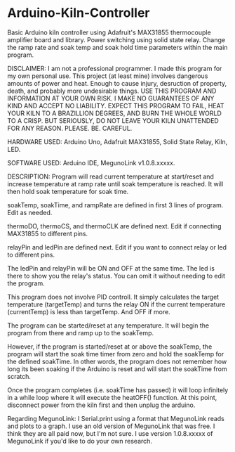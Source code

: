 # Arduino-Kiln-Controller
Basic Arduino kiln controller using Adafruit's MAX31855 thermocouple amplifier board and library. Power switching using solid state relay. Change the ramp rate and soak temp and soak hold time parameters within the main program.

DISCLAIMER:
I am not a professional programmer. I made this program for my own personal use. This project (at least mine) involves dangerous amounts of power and heat. Enough to cause injury, desruction of property, death, and probably more undesirable things. USE THIS PROGRAM AND INFORMATION AT YOUR OWN RISK. I MAKE NO GUARANTEES OF ANY KIND AND ACCEPT NO LIABILITY. EXPECT THIS PROGRAM TO FAIL, HEAT YOUR KILN TO A BRAZILLION DEGREES, AND BURN THE WHOLE WORLD TO A CRISP. BUT SERIOUSLY, DO NOT LEAVE YOUR KILN UNATTENDED FOR ANY REASON. PLEASE. BE. CAREFUL.

HARDWARE USED: Arduino Uno, Adafruit MAX31855, Solid State Relay, Kiln, LED.

SOFTWARE USED: Arduino IDE, MegunoLink v1.0.8.xxxxx.

DESCRIPTION:
Program will read current temperature at start/reset and increase temperature at ramp rate until soak temperature is reached. It will then hold soak temperature for soak time. 

soakTemp, soakTime, and rampRate are defined in first 3 lines of program. Edit as needed.

thermoDO, thermoCS, and thermoCLK are defined next. Edit if connecting MAX31855 to different pins.

relayPin and ledPin are defined next. Edit if you want to connect relay or led to different pins.

The ledPin and relayPin will be ON and OFF at the same time. The led is there to show you the relay's status. You can omit it without needing to edit the program.

This program does not involve PID controll. It simply calculates the target temperature (targetTemp) and turns the relay ON if the current temperature (currentTemp) is less than targetTemp. And OFF if more.

The program can be started/reset at any temperature. It will begin the program from there and ramp up to the soakTemp.

However, if the program is started/reset at or above the soakTemp, the program will start the soak time timer from zero and hold the soakTemp for the defined soakTime. In other words, the program does not remember how long its been soaking if the Arduino is reset and will start the soakTime from scratch.

Once the program completes (i.e. soakTime has passed) it will loop infinitely in a while loop where it will execute the heatOFF() function. At this point, disconnect power from the kiln first and then unplug the arduino.

Regarding MegunoLink:
I Serial.print using a format that MegunoLink reads and plots to a graph. I use an old version of MegunoLink that was free. I think they are all paid now, but I'm not sure. I use version 1.0.8.xxxxx of MegunoLink if you'd like to do your own research.
